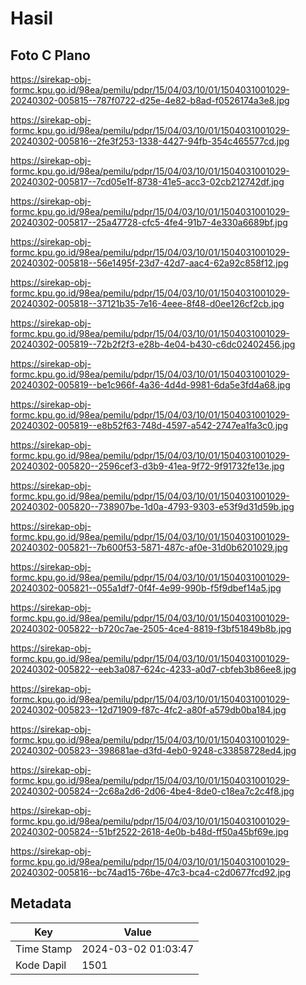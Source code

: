 # Hasil

## Foto C Plano

https://sirekap-obj-formc.kpu.go.id/98ea/pemilu/pdpr/15/04/03/10/01/1504031001029-20240302-005815--787f0722-d25e-4e82-b8ad-f0526174a3e8.jpg

https://sirekap-obj-formc.kpu.go.id/98ea/pemilu/pdpr/15/04/03/10/01/1504031001029-20240302-005816--2fe3f253-1338-4427-94fb-354c465577cd.jpg

https://sirekap-obj-formc.kpu.go.id/98ea/pemilu/pdpr/15/04/03/10/01/1504031001029-20240302-005817--7cd05e1f-8738-41e5-acc3-02cb212742df.jpg

https://sirekap-obj-formc.kpu.go.id/98ea/pemilu/pdpr/15/04/03/10/01/1504031001029-20240302-005817--25a47728-cfc5-4fe4-91b7-4e330a6689bf.jpg

https://sirekap-obj-formc.kpu.go.id/98ea/pemilu/pdpr/15/04/03/10/01/1504031001029-20240302-005818--56e1495f-23d7-42d7-aac4-62a92c858f12.jpg

https://sirekap-obj-formc.kpu.go.id/98ea/pemilu/pdpr/15/04/03/10/01/1504031001029-20240302-005818--37121b35-7e16-4eee-8f48-d0ee126cf2cb.jpg

https://sirekap-obj-formc.kpu.go.id/98ea/pemilu/pdpr/15/04/03/10/01/1504031001029-20240302-005819--72b2f2f3-e28b-4e04-b430-c6dc02402456.jpg

https://sirekap-obj-formc.kpu.go.id/98ea/pemilu/pdpr/15/04/03/10/01/1504031001029-20240302-005819--be1c966f-4a36-4d4d-9981-6da5e3fd4a68.jpg

https://sirekap-obj-formc.kpu.go.id/98ea/pemilu/pdpr/15/04/03/10/01/1504031001029-20240302-005819--e8b52f63-748d-4597-a542-2747ea1fa3c0.jpg

https://sirekap-obj-formc.kpu.go.id/98ea/pemilu/pdpr/15/04/03/10/01/1504031001029-20240302-005820--2596cef3-d3b9-41ea-9f72-9f91732fe13e.jpg

https://sirekap-obj-formc.kpu.go.id/98ea/pemilu/pdpr/15/04/03/10/01/1504031001029-20240302-005820--738907be-1d0a-4793-9303-e53f9d31d59b.jpg

https://sirekap-obj-formc.kpu.go.id/98ea/pemilu/pdpr/15/04/03/10/01/1504031001029-20240302-005821--7b600f53-5871-487c-af0e-31d0b6201029.jpg

https://sirekap-obj-formc.kpu.go.id/98ea/pemilu/pdpr/15/04/03/10/01/1504031001029-20240302-005821--055a1df7-0f4f-4e99-990b-f5f9dbef14a5.jpg

https://sirekap-obj-formc.kpu.go.id/98ea/pemilu/pdpr/15/04/03/10/01/1504031001029-20240302-005822--b720c7ae-2505-4ce4-8819-f3bf51849b8b.jpg

https://sirekap-obj-formc.kpu.go.id/98ea/pemilu/pdpr/15/04/03/10/01/1504031001029-20240302-005822--eeb3a087-624c-4233-a0d7-cbfeb3b86ee8.jpg

https://sirekap-obj-formc.kpu.go.id/98ea/pemilu/pdpr/15/04/03/10/01/1504031001029-20240302-005823--12d71909-f87c-4fc2-a80f-a579db0ba184.jpg

https://sirekap-obj-formc.kpu.go.id/98ea/pemilu/pdpr/15/04/03/10/01/1504031001029-20240302-005823--398681ae-d3fd-4eb0-9248-c33858728ed4.jpg

https://sirekap-obj-formc.kpu.go.id/98ea/pemilu/pdpr/15/04/03/10/01/1504031001029-20240302-005824--2c68a2d6-2d06-4be4-8de0-c18ea7c2c4f8.jpg

https://sirekap-obj-formc.kpu.go.id/98ea/pemilu/pdpr/15/04/03/10/01/1504031001029-20240302-005824--51bf2522-2618-4e0b-b48d-ff50a45bf69e.jpg

https://sirekap-obj-formc.kpu.go.id/98ea/pemilu/pdpr/15/04/03/10/01/1504031001029-20240302-005816--bc74ad15-76be-47c3-bca4-c2d0677fcd92.jpg


## Metadata

| Key        | Value               |
| ---------- | ------------------- |
| Time Stamp | 2024-03-02 01:03:47 |
| Kode Dapil | 1501                |



